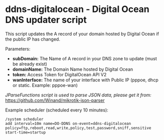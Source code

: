 # ddns-digitalocean - Digital Ocean DNS updater script

This script updates the A record of your domain hosted by Digital Ocean if the public IP has changed. 

Parameters:  
  - **subDomain:** The Name of A record in your DNS zone to update (must be already exist) 
  - **domainName:** The Domain Name hosted by Digital Ocean
  - **token:** Access Token for DigitalOcean API V2
  - **wanInterface:** The name of your interface with Public IP (pppoe, dhcp or static. Example: pppoe-wan)

*JParseFunctions script is used to parse JSON data, please get it from:*  
https://github.com/Winand/mikrotik-json-parser

Example scheduler (scheduled every 10 minutes):
```
/system scheduler
add interval=10m name=DO-DDNS on-event=ddns-digitalocean policy=ftp,reboot,read,write,policy,test,password,sniff,sensitive start-time=startup
```
